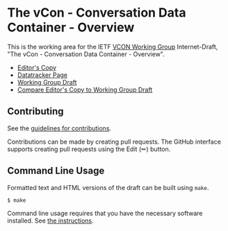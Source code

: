 <!-- regenerate: on (set to off if you edit this file) -->

# The vCon - Conversation Data Container - Overview

This is the working area for the IETF [VCON Working Group](https://datatracker.ietf.org/group/vcon/documents/) Internet-Draft, "The vCon - Conversation Data Container - Overview".

* [Editor's Copy](https://ietf-wg-vcon.github.io/draft-ietf-vcon-vcon-overview/#go.draft-ietf-vcon-vcon-overview.html)
* [Datatracker Page](https://datatracker.ietf.org/doc/draft-ietf-vcon-vcon-overview)
* [Working Group Draft](https://datatracker.ietf.org/doc/html/draft-ietf-vcon-vcon-overview)
* [Compare Editor's Copy to Working Group Draft](https://ietf-wg-vcon.github.io/draft-ietf-vcon-vcon-overview/#go.draft-ietf-vcon-vcon-overview.diff)


## Contributing

See the
[guidelines for contributions](https://github.com/ietf-wg-vcon/draft-ietf-vcon-vcon-overview/blob/main/CONTRIBUTING.md).

Contributions can be made by creating pull requests.
The GitHub interface supports creating pull requests using the Edit (✏) button.


## Command Line Usage

Formatted text and HTML versions of the draft can be built using `make`.

```sh
$ make
```

Command line usage requires that you have the necessary software installed.  See
[the instructions](https://github.com/martinthomson/i-d-template/blob/main/doc/SETUP.md).

